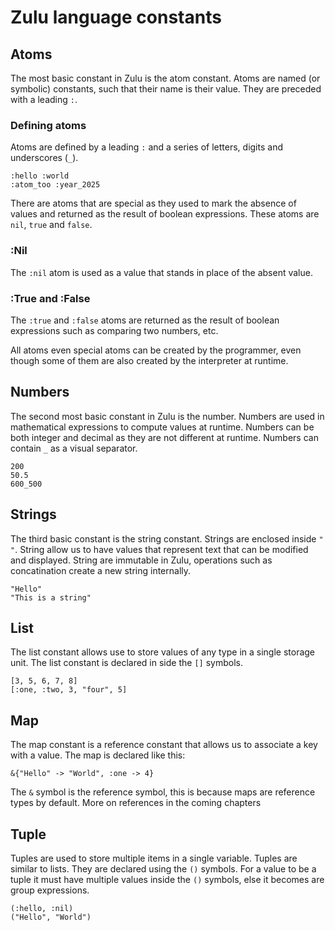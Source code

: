 # Zulu language constants

## Atoms
The most basic constant in Zulu is the atom constant. Atoms are named (or symbolic) constants, such that 
their name is their value. They are preceded with a leading `:`. 

### Defining atoms
Atoms are defined by a leading `:` and a series of letters, digits and underscores (`_`).

```zulu
:hello :world 
:atom_too :year_2025
```

There are atoms that are special as they used to mark the absence of values and returned as the result
of boolean expressions. These atoms are `nil`, `true` and `false`. 

### :Nil
The `:nil` atom is used as a value that stands in place of the absent value.

### :True and :False
The `:true` and `:false` atoms are returned as the result of boolean expressions such as comparing two numbers, etc.

All atoms even special atoms can be created by the programmer, even though some of them are also created by the 
interpreter at runtime. 


## Numbers
The second most basic constant in Zulu is the number. Numbers are used in mathematical expressions to compute values at runtime. 
Numbers can be both integer and decimal as they are not different at runtime. Numbers can contain `_` as a visual separator.

```zulu
200
50.5
600_500
```
## Strings
The third basic constant is the string constant. Strings are enclosed inside `" "`. String allow us to have values that represent text that can
be modified and displayed. String are immutable in Zulu, operations such as concatination create a new string internally.

```zulu
"Hello"
"This is a string"
```
## List
The list constant allows use to store values of any type in a single storage unit. The list constant is declared in side the `[]` symbols. 

```zulu
[3, 5, 6, 7, 8]
[:one, :two, 3, "four", 5]
```


## Map
The map constant is a reference constant that allows us to associate a key with a value. The map is declared like this:
```zulu
&{"Hello" -> "World", :one -> 4}
```
The `&` symbol is the reference symbol, this is because maps are reference types by default. More on references in the coming chapters

## Tuple

Tuples are used to store multiple items in a single variable. Tuples are similar to lists. They are declared using the `()` symbols. For a value to 
be a tuple it must have multiple values inside the `()` symbols, else it becomes are group expressions. 
```zulu
(:hello, :nil)
("Hello", "World")
```
